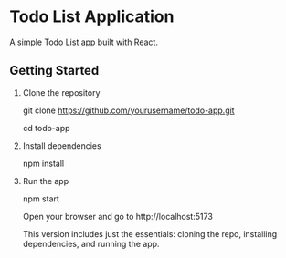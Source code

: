 
# Todo List Application
A simple Todo List app built with React.
## Getting Started

1. Clone the repository

   git clone https://github.com/yourusername/todo-app.git

   cd todo-app

2. Install dependencies

   npm install

3. Run the app
   
   npm start

   Open your browser and go to http://localhost:5173

    This version includes just the essentials: cloning the repo, installing dependencies, and running the app.





